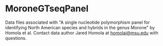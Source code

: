 # MoroneGTseqPanel
Data files associated with "A single nucleotide polymorphism panel for identifying North American species and hybrids in the genus Morone" by Homola et al. Contact data author Jared Homola at homolaj@msu.edu with questions.
